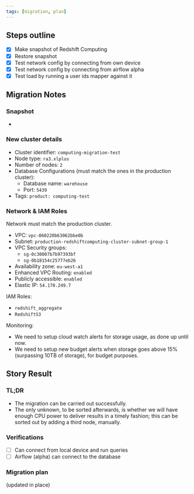 ```yaml
---
tags: [migration, plan]
---
```


## Steps outline
- [x] Make snapshot of Redshift Computing
- [x] Restore snapshot
- [x] Test network config by connecting from own device
- [x] Test network config by connecting from airflow alpha
- [x] Test load by running a user ids mapper against it

## Migration Notes

### Snapshot
- 
### New cluster details
-   Cluster identifier: `computing-migration-test`
-   Node type: `ra3.xlplus`
-   Number of nodes: `2`
-   Database Configurations (must match the ones in the production cluster):
    -   Database name: `warehouse`
    -   Port: `5439`
-   Tags: `product: computing-test`

### Network & IAM Roles
Network must match the production cluster.
- VPC: `vpc-060220b63062bbe0b`
-  Subnet: `production-redshiftcomputing-cluster-subnet-group-1`
-  VPC Security groups:
    - `sg-0c30007b7b97393bf`
    - `sg-0b18154c25777eb26`
- Availability zone: `eu-west-a1`
- Enhanced VPC Routing: `enabled`
- Publicly accessible: `enabled`
- Elastic IP: `54.170.249.7`

IAM Roles:
- `redshift_aggregate`
- `RedshiftS3`

Monitoring:
- We need to setup cloud watch alerts for storage usage, as done up until now.
- We need to setup new budget alerts when storage goes above 15% (surpassing 10TB of storage), for budget purposes.

## Story Result

### TL;DR
- The migration can be carried out successfully.
- The only unknown, to be sorted afterwards, is whether we will have enough CPU power to deliver results in a timely fashion; this can be sorted out by adding a third node, manually.

### Verifications
- [ ] Can connect from local device and run queries
- [ ] Airflow (alpha) can connect to the database

### Migration plan
(updated in place)